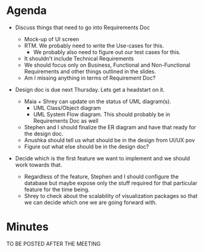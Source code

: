 # Agenda

* Discuss things that need to go into Requirements Doc
    * Mock-up of UI screen
    * RTM. We probably need to write the Use-cases for this.
        * We probably also need to figure out our test cases for this.
    * It shouldn't include Technical Requirements
    * We should focus only on Business, Functional and Non-Functional Requirements and other things outlined in the slides.
    * Am I missing anything in terms of Requirement Doc?

* Design doc is due next Thursday. Lets get a headstart on it.
    * Maia + Shrey can update on the status of UML diagram(s).
        * UML Class/Object diagram
        * UML System Flow diagram. This should probably be in Requirements Doc as well
    * Stephen and I should finalize the ER diagram and have that ready for the design doc.
    * Anushka should tell us what should be in the design from UI/UX pov
    * Figure out what else should be in the design doc?

* Decide which is the first feature we want to implement and we should work towards that.
    * Regardless of the feature, Stephen and I should configure the database but maybe expose only the stuff required for that particular feature for the time being.
    * Shrey to check about the scalability of visualization packages so that we can decide which one we are going forward with.

# Minutes

TO BE POSTED AFTER THE MEETING
